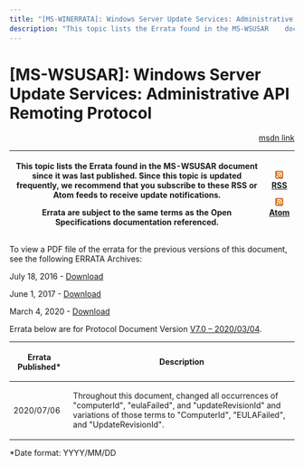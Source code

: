 ```yaml
---
title: "[MS-WINERRATA]: Windows Server Update Services: Administrative API Remoting Protocol"
description: "This topic lists the Errata found in the MS-WSUSAR    document since it was last published. Since this topic is updated    frequently, we"
---
```


# [MS-WSUSAR]: Windows Server Update Services: Administrative API Remoting Protocol

<p align="right"><a href="https://msdn.microsoft.com/en-us/library/16d84531-f393-4d10-8d0e-06d376f179d7">msdn link</a></p>
<p> </p>

<table>
 <thead>
  <tr>
   <th>
   <p>This topic lists the Errata found in the MS-WSUSAR
   document since it was last published. Since this topic is updated
   frequently, we recommend that you subscribe to these RSS or Atom feeds to
   receive update notifications.</p>
   <p>Errata are subject to the same terms as the
   Open Specifications documentation referenced.</p>
   <p> </p>
   </th>
   <th>
   <p><img id="Picture 220" src="ms-winerrata_files/image001.png"><a href="http://blogs.msdn.com/b/protocol_content_errata/rss.aspx">RSS</a> </p>
   <p><img id="Picture 219" src="ms-winerrata_files/image001.png"><a href="http://blogs.msdn.com/b/protocol_content_errata/atom.aspx">Atom</a> </p>
   <p> </p>
   </th>
  </tr>
 </thead>
</table>

<p>To view a PDF file of the errata for the previous versions
of this document, see the following ERRATA Archives:</p>

<p>July 18, 2016 - <a href="http://go.microsoft.com/fwlink/?LinkId=822549">Download</a></p>

<p>June 1, 2017 - <a href="https://winprotocoldoc.blob.core.windows.net/productionwindowsarchives/MS-WINERRATA/%5bMS-WINERRATA%5d-170601.pdf">Download</a>
</p>

<p>March 4, 2020 - <a href="https://winprotocoldoc.blob.core.windows.net/productionwindowsarchives/MS-WINERRATA/%5bMS-WINERRATA%5d-200304.pdf">Download</a></p>

<p>Errata below are for Protocol Document Version <a href="https://docs.microsoft.com/en-us/openspecs/windows_protocols/ms-wsusar/64880e79-130b-44e7-b86a-86556442e18e">V7.0
– 2020/03/04</a>.</p>

<table>
 <thead>
  <tr>
   <th>
   <p>Errata Published*</p>
   </th>
   <th>
   <p>Description</p>
   </th>
  </tr>
 </thead>
 <tr>
  <td>
  <p>2020/07/06</p>
  </td>
  <td>
  <p>Throughout this document, changed all occurrences of
  &quot;computerId&quot;, &quot;eulaFailed&quot;, and
  &quot;updateRevisionId&quot; and variations of those terms to &quot;ComputerId&quot;,
  &quot;EULAFailed&quot;, and &quot;UpdateRevisionId&quot;.</p>
  </td>
 </tr>
</table>

<p>*Date format: YYYY/MM/DD</p>


                